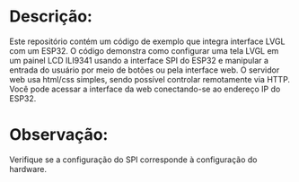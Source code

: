 # Descrição:

Este repositório contém um código de exemplo que integra interface LVGL com um ESP32. O código demonstra como configurar uma tela LVGL em um painel LCD ILI9341 usando a interface SPI do ESP32 e manipular a entrada do usuário por meio de botões ou pela interface web. O servidor web usa html/css simples, sendo possível controlar remotamente via HTTP. Você pode acessar a interface da web conectando-se ao endereço IP do ESP32.

# Observação:

Verifique se a configuração do SPI corresponde à configuração do hardware.
